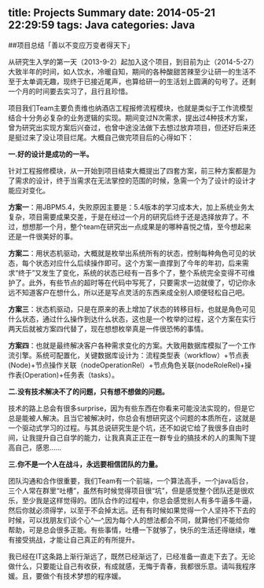 title: Projects Summary 
date: 2014-05-21 22:29:59
tags: Java
categories: Java
---
##项目总结「善以不变应万变者得天下」

从研究生入学的第一天（2013-9-2）起加入这个项目，到目前为止（2014-5-27）大致半年的时间，如人饮水，冷暖自知，期间的各种酸甜苦辣至少让研一的生活不至于太单调无趣，现终于已接近尾声，也算给研一的生活划上圆满的句号了。还剩一个月的时间要去实习了，且行且珍惜。
<!-- more -->

项目我们Team主要负责维也纳酒店工程报修流程模块，也就是类似于工作流模型结合十分务必复杂的业务逻辑的实现。期间变过N次需求，提出过4种技术方案，曾为研究出实现方案后兴奋过，也曾中途没法做下去想过放弃项目，但还好后来还是挺过来了没让项目烂尾。大概自己做完项目后的心得如下：

**一.好的设计是成功的一半。**

针对工程报修模块，从一开始到项目结束大概提出了四套方案，前三种方案都是为了需求的设计，终于当需求在无法掌控的范围的时候，急需一个为了设计的设计才能应对变化。

**方案一**：用JBPM5.4，失败原因主要是：5.4版本的学习成本大，加上系统业务太复杂，项目需要成果交差，于是在经过一个月的研究后终于还是选择放弃了。不过，想想那一个月，整个team在研究出一点成果是的哪种喜悦之情，至今想起来还是一件很美好的事。

**方案二**：用状态机驱动，大概就是枚举出系统所有的状态，控制每种角色可见的状态，每个状态对应什么后续操作即可。这个方案一直撑到了今年的年初，后来需求“终于”又发生了变化，系统的状态已经有一百多个了，整个系统完全变得不可维护了。此外，有些节点的超时等在代码中写死了，只要需求一边就傻了，切记你永远不知道客户在想什么，所以还是写点灵活的东西来成全别人顺便轻松自己吧。

**方案三**：状态机驱动，只是在原来的表上增加了状态的转移目标，也就是角色可见什么状态，通过什么操作到达什么状态，这也是一个枚举的过程，这个方案在实行两天后就被方案四代替了，现在想想枚举真是一件很恐怖的事情。

**方案四**：也就是最终解决客户各种需求变化的方案。大致用数据库模拟了一个工作流引擎。系统可配置化，关键数据库设计为：流程类型表（workflow）+节点表(Node)+节点操作关联（nodeOperationRel）+节点角色关联(nodeRoleRel)+操作表(Operation)+任务表（tasks）。

**二.没有技术解决不了的问题，只有想不想做的问题。**

技术的路上总会有很多surprise，因为有些东西在你看来可能没法实现的，但是它总是能被人解决。且当它被解决时，你总会有想研究这个问题的本质所在，这就是一个驱动式学习的过程。与其总说研究生是个坑，还不如说它给了我很多自由时间，让我提升自己自学的能力，让我真真正正在一群专业的搞技术的人的熏陶下提高自己，感恩……

**三.你不是一个人在战斗，永远要相信团队的力量。**

团队沟通和合作很重要，我们Team有一个前端，一个算法高手，一个java后台，三个人常在群里“吐槽”，虽然有时候觉得项目很“坑”，但是感觉整个团队还是很欢乐，至少我是这样觉得的。团队合作的过程中，你总会感觉别人有多牛逼多牛逼，然后你就必须得学，以至于不会掉太远。还有有时候如果觉得一个人坚持不下去的时候，可以找朋友们谈个心^—^,因为每个人的想法都会不同，就算他们不能给你帮助，可是总会很多正能。有些事情，吐槽一下就够了，快乐的生活还得继续，唯有接受挑战，才能让自己真正的有所提升。

我已经在IT这条路上渐行渐远了，既然已经渐远了，已经准备一直走下去了。无论做什么，只要能让自己有收获，有成就感，无悔于青春，我都很乐意。请叫我程序媛。且，要做个有技术梦想的程序媛。





